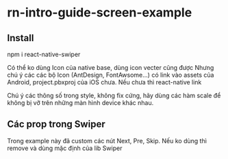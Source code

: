 # rn-intro-guide-screen-example
## Install
npm i react-native-swiper

Có thể ko dùng Icon của native base, dùng icon vecter cũng được
Nhưng chú ý các các bộ Icon (AntDesign, FontAwsome...) có link vào assets của Android, project.pbxproj của iOS chưa. Nếu chưa thì react-native link

Chú ý các thông số trong style, không fix cứng, hãy dùng các hàm scale để không bị vỡ trên những màn hình device khác nhau.

## Các prop trong Swiper
Trong example này đã custom các nút Next, Pre, Skip. Nếu ko dùng thì remove và dùng mặc định của lib Swiper